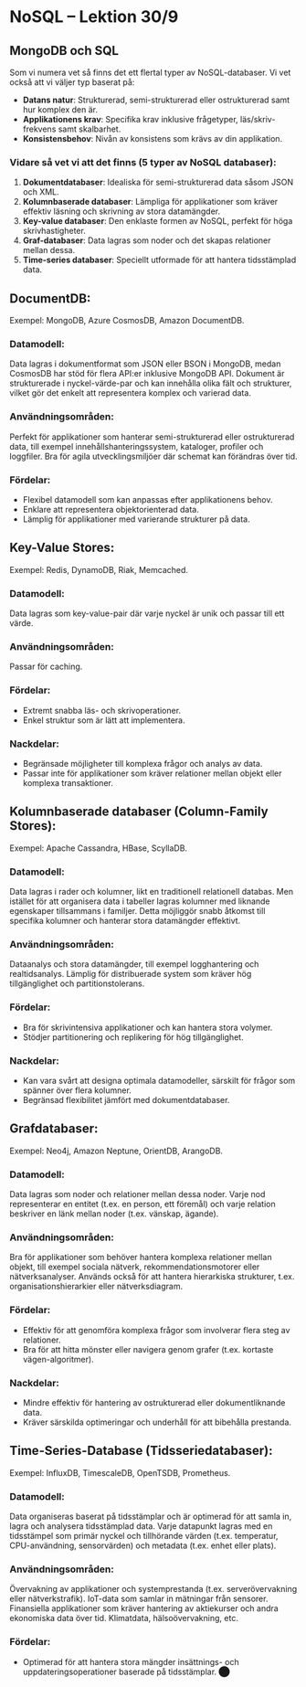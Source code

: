 # NoSQL – Lektion 30/9

## MongoDB och SQL
Som vi numera vet så finns det ett flertal typer av NoSQL-databaser. Vi vet också att vi väljer typ baserat på:

- **Datans natur**: Strukturerad, semi-strukturerad eller ostrukturerad samt hur komplex den är.
- **Applikationens krav**: Specifika krav inklusive frågetyper, läs/skriv-frekvens samt skalbarhet.
- **Konsistensbehov**: Nivån av konsistens som krävs av din applikation.

### Vidare så vet vi att det finns (5 typer av NoSQL databaser):

1. **Dokumentdatabaser**: Idealiska för semi-strukturerad data såsom JSON och XML.
2. **Kolumnbaserade databaser**: Lämpliga för applikationer som kräver effektiv läsning och skrivning av stora datamängder.
3. **Key-value databaser**: Den enklaste formen av NoSQL, perfekt för höga skrivhastigheter.
4. **Graf-databaser**: Data lagras som noder och det skapas relationer mellan dessa.
5. **Time-series databaser**: Speciellt utformade för att hantera tidsstämplad data.

## DocumentDB:
Exempel: MongoDB, Azure CosmosDB, Amazon DocumentDB.

### Datamodell:
Data lagras i dokumentformat som JSON eller BSON i MongoDB, medan CosmosDB har stöd för flera API:er inklusive MongoDB API. Dokument är strukturerade i nyckel-värde-par och kan innehålla olika fält och strukturer, vilket gör det enkelt att representera komplex och varierad data.

### Användningsområden:
Perfekt för applikationer som hanterar semi-strukturerad eller ostrukturerad data, till exempel innehållshanteringssystem, kataloger, profiler och loggfiler. Bra för agila utvecklingsmiljöer där schemat kan förändras över tid.

### Fördelar:
- Flexibel datamodell som kan anpassas efter applikationens behov.
- Enklare att representera objektorienterad data.
- Lämplig för applikationer med varierande strukturer på data.

## Key-Value Stores:
Exempel: Redis, DynamoDB, Riak, Memcached.

### Datamodell:
Data lagras som key-value-pair där varje nyckel är unik och passar till ett värde.

### Användningsområden:
Passar för caching.

### Fördelar:
- Extremt snabba läs- och skrivoperationer.
- Enkel struktur som är lätt att implementera.

### Nackdelar:
- Begränsade möjligheter till komplexa frågor och analys av data.
- Passar inte för applikationer som kräver relationer mellan objekt eller komplexa transaktioner.

## Kolumnbaserade databaser (Column-Family Stores):
Exempel: Apache Cassandra, HBase, ScyllaDB.

### Datamodell:
Data lagras i rader och kolumner, likt en traditionell relationell databas. Men istället för att organisera data i tabeller lagras kolumner med liknande egenskaper tillsammans i familjer. Detta möjliggör snabb åtkomst till specifika kolumner och hanterar stora datamängder effektivt.

### Användningsområden:
Dataanalys och stora datamängder, till exempel logghantering och realtidsanalys. Lämplig för distribuerade system som kräver hög tillgänglighet och partitionstolerans.

### Fördelar:
- Bra för skrivintensiva applikationer och kan hantera stora volymer.
- Stödjer partitionering och replikering för hög tillgänglighet.

### Nackdelar:
- Kan vara svårt att designa optimala datamodeller, särskilt för frågor som spänner över flera kolumner.
- Begränsad flexibilitet jämfört med dokumentdatabaser.

## Grafdatabaser:
Exempel: Neo4j, Amazon Neptune, OrientDB, ArangoDB.

### Datamodell:
Data lagras som noder och relationer mellan dessa noder. Varje nod representerar en entitet (t.ex. en person, ett föremål) och varje relation beskriver en länk mellan noder (t.ex. vänskap, ägande).

### Användningsområden:
Bra för applikationer som behöver hantera komplexa relationer mellan objekt, till exempel sociala nätverk, rekommendationsmotorer eller nätverksanalyser. Används också för att hantera hierarkiska strukturer, t.ex. organisationshierarkier eller nätverksdiagram.

### Fördelar:
- Effektiv för att genomföra komplexa frågor som involverar flera steg av relationer.
- Bra för att hitta mönster eller navigera genom grafer (t.ex. kortaste vägen-algoritmer).

### Nackdelar:
- Mindre effektiv för hantering av ostrukturerad eller dokumentliknande data.
- Kräver särskilda optimeringar och underhåll för att bibehålla prestanda.

## Time-Series-Database (Tidsseriedatabaser):
Exempel: InfluxDB, TimescaleDB, OpenTSDB, Prometheus.

### Datamodell:
Data organiseras baserat på tidsstämplar och är optimerad för att samla in, lagra och analysera tidsstämplad data. Varje datapunkt lagras med en tidsstämpel som primär nyckel och tillhörande värden (t.ex. temperatur, CPU-användning, sensorvärden) och metadata (t.ex. enhet eller plats).

### Användningsområden:
Övervakning av applikationer och systemprestanda (t.ex. serverövervakning eller nätverkstrafik). IoT-data som samlar in mätningar från sensorer. Finansiella applikationer som kräver hantering av aktiekurser och andra ekonomiska data över tid. Klimatdata, hälsoövervakning, etc.

### Fördelar:
- Optimerad för att hantera stora mängder insättnings- och uppdateringsoperationer baserade på tidsstämplar.
​⬤